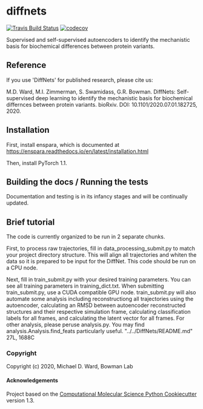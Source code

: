 diffnets
==============================
[//]: # (Badges)
[![Travis Build Status](https://travis-ci.com/REPLACE_WITH_OWNER_ACCOUNT/diffnets.svg?branch=master)](https://travis-ci.com/REPLACE_WITH_OWNER_ACCOUNT/diffnets)
[![codecov](https://codecov.io/gh/REPLACE_WITH_OWNER_ACCOUNT/diffnets/branch/master/graph/badge.svg)](https://codecov.io/gh/REPLACE_WITH_OWNER_ACCOUNT/diffnets/branch/master)


Supervised and self-supervised autoencoders to identify the mechanistic basis for biochemical differences between protein variants.

## Reference

If you use 'DiffNets' for published research, please cite us:

M.D. Ward, M.I. Zimmerman, S. Swamidass, G.R. Bowman. DiffNets: Self-supervised deep learning to identify the mechanistic basis for biochemical differnces between protein variants. bioRxiv. DOI: 10.1101/2020.07.01.182725, 2020.

## Installation

First, install enspara, which is documented at https://enspara.readthedocs.io/en/latest/installation.html

Then, install PyTorch 1.1.

## Building the docs / Running the tests

Documentation and testing is in its infancy stages and will be continually updated.

## Brief tutorial

The code is currently organized to be run in 2 separate chunks.

First, to process raw trajectories, fill in data_processing_submit.py to match your project directory structure. This will align all trajectories and whiten the data so it is prepared to be input for the DiffNet. This code should be run on a CPU node.

Next, fill in train_submit.py with your desired training parameters. You can see all training parameters in training_dict.txt. When submitting train_submit.py, use a CUDA compatible GPU node. train_submit.py will also automate some analysis including reconstructiong all trajectories using the autoencoder, calculating an RMSD between autoencoder reconstructed structures and their respective simulation frame, calculating classification labels for all frames, and calculating the latent vector for all frames. For other analysis, please peruse analysis.py. You may find analysis.Analysis.find_feats particularly useful.
"../../DiffNets/README.md" 27L, 1688C

### Copyright

Copyright (c) 2020, Michael D. Ward, Bowman Lab


#### Acknowledgements
 
Project based on the 
[Computational Molecular Science Python Cookiecutter](https://github.com/molssi/cookiecutter-cms) version 1.3.
